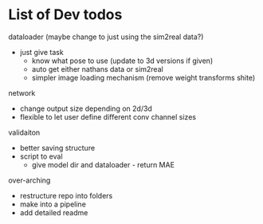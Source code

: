 # List of Dev todos

dataloader
(maybe change to just using the sim2real data?)
- just give task
  - know what pose to use (update to 3d versions if given)
  - auto get either nathans data or sim2real
  - simpler image loading mechanism (remove weight transforms shite)


network
- change output size depending on 2d/3d
- flexible to let user define different conv channel sizes



validaiton
- better saving structure
- script to eval
  - give model dir and dataloader - return MAE


over-arching
- restructure repo into folders
- make into a pipeline
- add detailed readme
